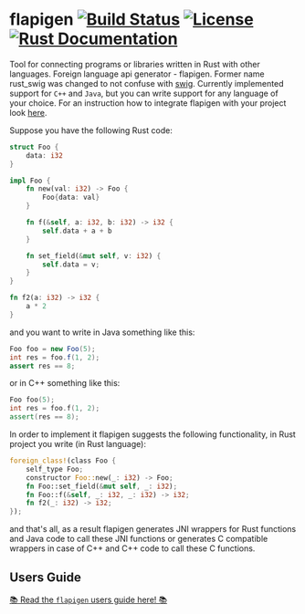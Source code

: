 # flapigen [![Build Status](https://github.com/Dushistov/flapigen-rs/workflows/CI/badge.svg)](https://github.com/Dushistov/flapigen-rs/actions?query=workflow%3ACI+branch%3Amaster) [![License](https://img.shields.io/badge/license-BSD-green.svg)](https://github.com/Dushistov/flapigen/blob/master/LICENSE) [![Rust Documentation](https://img.shields.io/badge/api-rustdoc-blue.svg)](https://docs.rs/flapigen)

Tool for connecting programs or libraries written in Rust with other languages.
Foreign language api generator - flapigen. Former name rust_swig was changed to not confuse
with [swig](https://github.com/swig/swig).
Currently implemented support for `C++` and `Java`, but you can write support
for any language of your choice. For an instruction how to integrate flapigen with your
project look [here](https://dushistov.github.io/flapigen/getting-started.html).

Suppose you have the following Rust code:

```rust
struct Foo {
    data: i32
}

impl Foo {
    fn new(val: i32) -> Foo {
        Foo{data: val}
    }

    fn f(&self, a: i32, b: i32) -> i32 {
        self.data + a + b
    }

    fn set_field(&mut self, v: i32) {
        self.data = v;
    }
}

fn f2(a: i32) -> i32 {
    a * 2
}
```

and you want to write in Java something like this:

```Java
Foo foo = new Foo(5);
int res = foo.f(1, 2);
assert res == 8;
```
or in C++ something like this:

```C++
Foo foo(5);
int res = foo.f(1, 2);
assert(res == 8);
```

In order to implement it flapigen suggests the following functionality,
in Rust project you write (in Rust language):

```rust
foreign_class!(class Foo {
    self_type Foo;
    constructor Foo::new(_: i32) -> Foo;
    fn Foo::set_field(&mut self, _: i32);
    fn Foo::f(&self, _: i32, _: i32) -> i32;
    fn f2(_: i32) -> i32;
});
```

and that's all, as a result flapigen generates JNI wrappers for Rust functions
and Java code to call these JNI functions
or generates C compatible wrappers in case of C++ and
C++ code to call these C functions.

## Users Guide

[📚 Read the `flapigen` users guide here! 📚](https://dushistov.github.io/flapigen/)

